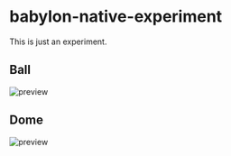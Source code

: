 # babylon-native-experiment

This is just an experiment.

## Ball

<img src="./docs/bne_v2_pt1.gif" alt="preview">

## Dome

<img src="./docs/bne_v2_pt2.gif" alt="preview">
